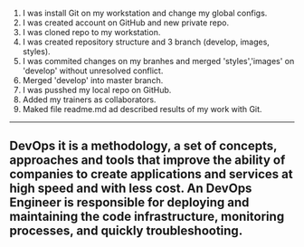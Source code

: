 1. I was install Git on my workstation and change my global configs.
2. I was created account on GitHub and new private repo.
3. I was cloned repo to my workstation.
4. I was created repository structure and 3 branch (develop, images, styles).
5. I was commited changes on my branhes and merged 'styles','images' on 'develop' without unresolved conflict.
6. Merged 'develop' into master branch.
7. I was pusshed my local repo on GitHub.
8. Added my trainers as collaborators.
9. Maked file readme.md ad described results of my work with Git.

------------------------------------------------------------------
DevOps it is a methodology, a set of concepts, approaches and tools that improve the ability of companies to create applications and services at high speed and with less cost. An DevOps Engineer is responsible for deploying and maintaining the code infrastructure, monitoring processes, and quickly troubleshooting.
------------------------------------------------------------------